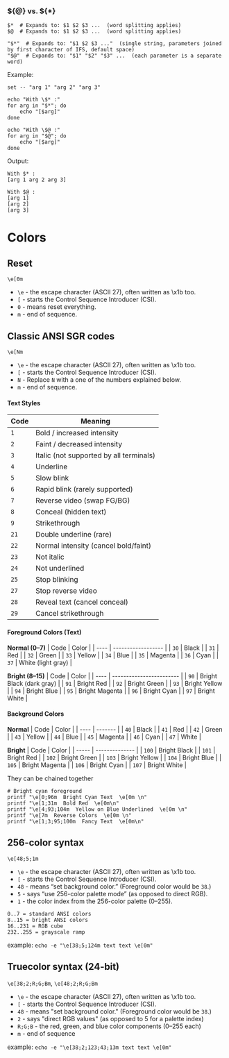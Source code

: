 ### ${@} vs. ${*}
```shell
$*  # Expands to: $1 $2 $3 ...  (word splitting applies)
$@  # Expands to: $1 $2 $3 ...  (word splitting applies)
```


```shell
"$*"  # Expands to: "$1 $2 $3 ..."  (single string, parameters joined by first character of IFS, default space)
"$@"  # Expands to: "$1" "$2" "$3" ...  (each parameter is a separate word)
```

Example:

```shell
set -- "arg 1" "arg 2" "arg 3"

echo "With \$* :"
for arg in "$*"; do
    echo "[$arg]"
done

echo "With \$@ :"
for arg in "$@"; do
    echo "[$arg]"
done
```

Output:
```plain
With $* :
[arg 1 arg 2 arg 3]

With $@ :
[arg 1]
[arg 2]
[arg 3]
```



# Colors

## Reset
`\e[0m`

  * `\e` - the escape character (ASCII 27), often written as \x1b too.
  * `[` - starts the Control Sequence Introducer (CSI).
  * `0` - means reset everything.
  * `m` - end of sequence.

## Classic ANSI SGR codes
`\e[Nm`
  * `\e` - the escape character (ASCII 27), often written as \x1b too.
  * `[` - starts the Control Sequence Introducer (CSI).
  * `N` - Replace `N` with a one of the numbers explained below.
  * `m` - end of sequence.

#### Text Styles
| Code | Meaning                                 |
| ---- | --------------------------------------- |
| `1`  | Bold / increased intensity              |
| `2`  | Faint / decreased intensity             |
| `3`  | Italic (not supported by all terminals) |
| `4`  | Underline                               |
| `5`  | Slow blink                              |
| `6`  | Rapid blink (rarely supported)          |
| `7`  | Reverse video (swap FG/BG)              |
| `8`  | Conceal (hidden text)                   |
| `9`  | Strikethrough                           |
| `21` | Double underline (rare)                 |
| `22` | Normal intensity (cancel bold/faint)    |
| `23` | Not italic                              |
| `24` | Not underlined                          |
| `25` | Stop blinking                           |
| `27` | Stop reverse video                      |
| `28` | Reveal text (cancel conceal)            |
| `29` | Cancel strikethrough                    |

#### Foreground Colors (Text)

**Normal (0–7)**
| Code | Color              |
| ---- | ------------------ |
| `30` | Black              |
| `31` | Red                |
| `32` | Green              |
| `33` | Yellow             |
| `34` | Blue               |
| `35` | Magenta            |
| `36` | Cyan               |
| `37` | White (light gray) |

**Bright (8–15)**
| Code | Color                    |
| ---- | ------------------------ |
| `90` | Bright Black (dark gray) |
| `91` | Bright Red               |
| `92` | Bright Green             |
| `93` | Bright Yellow            |
| `94` | Bright Blue              |
| `95` | Bright Magenta           |
| `96` | Bright Cyan              |
| `97` | Bright White             |

#### Background Colors

**Normal**
| Code | Color   |
| ---- | ------- |
| `40` | Black   |
| `41` | Red     |
| `42` | Green   |
| `43` | Yellow  |
| `44` | Blue    |
| `45` | Magenta |
| `46` | Cyan    |
| `47` | White   |

**Bright**
| Code  | Color          |
| ----- | -------------- |
| `100` | Bright Black   |
| `101` | Bright Red     |
| `102` | Bright Green   |
| `103` | Bright Yellow  |
| `104` | Bright Blue    |
| `105` | Bright Magenta |
| `106` | Bright Cyan    |
| `107` | Bright White   |

They can be chained together

```shell
# Bright cyan foreground
printf "\e[0;96m  Bright Cyan Text  \e[0m \n"
printf "\e[1;31m  Bold Red  \e[0m\n"
printf "\e[4;93;104m  Yellow on Blue Underlined  \e[0m \n"
printf "\e[7m  Reverse Colors  \e[0m \n"
printf "\e[1;3;95;100m  Fancy Text  \e[0m\n"
```

## 256-color syntax
`\e[48;5;1m`

  * `\e` - the escape character (ASCII 27), often written as \x1b too.
  * `[` - starts the Control Sequence Introducer (CSI).
  * `48` - means “set background color.” (Foreground color would be `38`.)
  * `5` - says “use 256-color palette mode” (as opposed to direct RGB).
  * `1` - the color index from the 256-color palette (0–255).

```plain
0..7 = standard ANSI colors
8..15 = bright ANSI colors
16..231 = RGB cube
232..255 = grayscale ramp
```

example: `echo -e "\e[38;5;124m text text \e[0m"`

## Truecolor syntax (24-bit)
`\e[38;2;R;G;Bm`, `\e[48;2;R;G;Bm`

  * `\e` - the escape character (ASCII 27), often written as \x1b too.
  * `[` - starts the Control Sequence Introducer (CSI).
  * `48` - means "set background color." (Foreground color would be `38`.)
  * `2` - says "direct RGB values" (as opposed to 5 for a palette index)
  * `R;G;B` - the red, green, and blue color components (0–255 each)
  * `m` - end of sequence

example: `echo -e "\e[38;2;123;43;13m text text \e[0m"`

